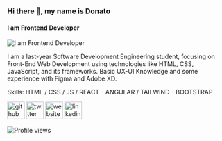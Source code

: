 ### Hi there 👋, my name is Donato
#### I am Frontend Developer
![I am Frontend Developer](https://media-exp1.licdn.com/dms/image/C5616AQELnCqPjtxwOw/profile-displaybackgroundimage-shrink_350_1400/0/1619828834469?e=1631750400&v=beta&t=TjRZ349toHUjQEy7mbevhenLg2c8e3ikUWMfEInLksQ)

I am a last-year Software Development Engineering student, focusing on Front-End Web Development using technologies like HTML, CSS, JavaScript, and its frameworks. Basic UX-UI Knowledge and some experience with Figma and Adobe XD.

Skills: HTML / CSS / JS / REACT - ANGULAR / TAILWIND - BOOTSTRAP



[<img src='https://github.githubassets.com/images/modules/logos_page/GitHub-Mark.png' alt='github' height='40'>](https://github.com/DonytXz)  [<img src='https://about.twitter.com/content/dam/about-twitter/en/brand-toolkit/brand-download-img-1.jpg.twimg.1920.jpg' alt='twitter' height='40'>](https://twitter.com/@Donato_99)  [<img src='https://img.icons8.com/cotton/452/website.png' alt='website' height='40'>](https://donytxz.github.io/Bit/)  [<img src='https://content.linkedin.com/content/dam/me/business/en-us/amp/brand-site/v2/bg/LI-Bug.svg.original.svg' alt='linkedin' height='40'>](https://www.linkedin.com/in/donatoalvarezdev/) 


![Profile views](https://gpvc.arturio.dev/DonytXz)  
